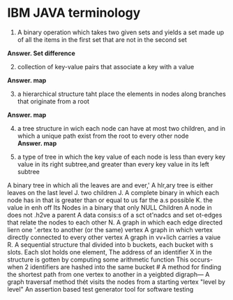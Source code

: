 # IBM JAVA terminology
1. A binary operation which takes two given sets and yields a set made up of all the items in the first set that are not in the second set

**Answer. Set difference**

2.  collection of key-value pairs that associate a key with a value

**Answer. map**

3.  a hierarchical structure  taht place the elements in nodes along  branches that originate from a root 

**Answer. map**

4. a tree structure  in wich each node can have at most two children, and in which a unique path exist from the root to every other node  
 **Answer. map**

5. a type of tree in which the key value of each node is less than every key value in its right subtree,and greater than every key value in its left subtree

A binary tree in which ali the leaves are and ever,'
A hlr,ary tree is either leaves on the last level
J.
two children
J.
A complete binary in which each node has in that is greater than or equal to
us far the a.s possible
K.
the value in enh off Its
Nodes in a binary that only NULL Children
A node in does not .h2ve a parent
A data consis:s of a sct ot'nadcs and set ot-edges that relate the nodes to each other
N.
A graph in which each edge directed liern one '.ertex to another (or the same) vertex
A graph in which vertex directly connected to every other vertex
A graph in vv+lich carries a vaiue
R. A sequential structure thal divided into b buckets, each bucket with s slots. Each slot holds one
element, The address of an identifier X in the structure is gotten by computing some arithmetic function
This occurs- when 2 identifiers are hashed into the same bucket #
A method for finding the shortest path from one vertex to another in a yeigbted digraph—
A graph traversaf method thét visits the nodes from a starting vertex "level by level"
An assertion based test generator tool for software testing
